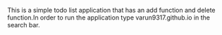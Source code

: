This is a simple todo list application that has an add function and delete function.In order to run the application type varun9317.github.io in the search bar.
